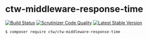 # ctw-middleware-response-time

[![Build Status](https://scrutinizer-ci.com/g/jonathanmaron/ctw-middleware-response-time/badges/build.png?b=master)](https://scrutinizer-ci.com/g/jonathanmaron/ctw-middleware-response-time/build-status/master)
[![Scrutinizer Code Quality](https://scrutinizer-ci.com/g/jonathanmaron/ctw-middleware-response-time/badges/quality-score.png?b=master)](https://scrutinizer-ci.com/g/jonathanmaron/ctw-middleware-response-time/?branch=master)
[![Latest Stable Version](https://poser.pugx.org/ctw/ctw-middleware-response-time/v/stable)](https://packagist.org/packages/ctw/ctw-middleware-response-time)


```bash
$ composer require ctw/ctw-middleware-response-time
```
